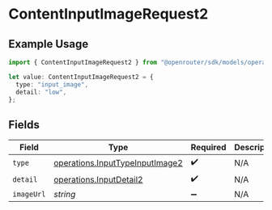# ContentInputImageRequest2

## Example Usage

```typescript
import { ContentInputImageRequest2 } from "@openrouter/sdk/models/operations";

let value: ContentInputImageRequest2 = {
  type: "input_image",
  detail: "low",
};
```

## Fields

| Field                                                                              | Type                                                                               | Required                                                                           | Description                                                                        |
| ---------------------------------------------------------------------------------- | ---------------------------------------------------------------------------------- | ---------------------------------------------------------------------------------- | ---------------------------------------------------------------------------------- |
| `type`                                                                             | [operations.InputTypeInputImage2](../../models/operations/inputtypeinputimage2.md) | :heavy_check_mark:                                                                 | N/A                                                                                |
| `detail`                                                                           | [operations.InputDetail2](../../models/operations/inputdetail2.md)                 | :heavy_check_mark:                                                                 | N/A                                                                                |
| `imageUrl`                                                                         | *string*                                                                           | :heavy_minus_sign:                                                                 | N/A                                                                                |